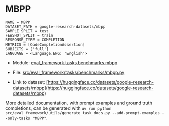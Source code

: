 # MBPP

````
NAME = MBPP
DATASET_PATH = google-research-datasets/mbpp
SAMPLE_SPLIT = test
FEWSHOT_SPLIT = train
RESPONSE_TYPE = COMPLETION
METRICS = [CodeCompletionAssertion]
SUBJECTS = ['full']
LANGUAGE = <Language.ENG: 'English'>
````

- Module: [eval_framework.tasks.benchmarks.mbpp](eval_framework.tasks.benchmarks.mbpp)

- File: [src/eval_framework/tasks/benchmarks/mbpp.py](../../src/eval_framework/tasks/benchmarks/mbpp.py)

- Link to dataset: [https://huggingface.co/datasets/google-research-datasets/mbpp](https://huggingface.co/datasets/google-research-datasets/mbpp)

More detailed documentation, with prompt examples and ground truth completions, can be generated with `uv run python src/eval_framework/utils/generate_task_docs.py --add-prompt-examples --only-tasks "MBPP"`.
